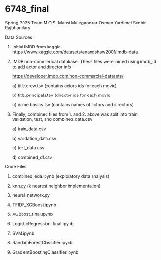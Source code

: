 # 6748_final
Spring 2025
Team M.O.S.
Mansi Malegaonkar
Osman Yardimci
Sudhir Rajbhandary

Data Sources
  1. Initial IMBD from kaggle.  
   https://www.kaggle.com/datasets/anandshaw2001/imdb-data
   
  2. IMDB non-commerical database. These files were joined using imdb_id to add actor and director info

     https://developer.imdb.com/non-commercial-datasets/
   
      a) title.crew.tsv (contains actors ids for each movie)
  
      b) title.principals.tsv (director ids for each movie
  
      c) name.basics.tsv (contains names of actors and directors)

  3. Finally, combined files from 1. and 2. above was split into train, validation, test, and combined_data.csv

      a) train_data.csv
  
      b) validation_data.csv
 
      c) test_data.csv
 
      d) combined_df.csv

Code Files

  1. combined_eda.ipynb (exploratory data analysis)

  2. knn.py (k nearest neighbor implementation)

  3. neural_network.py

  4. TFIDF_XGBoost.ipynb

  5. XGBoost_final.ipynb

  6. LogisticRegression-final.ipynb

  7. SVM.ipynb

  8. RandomForestClassifier.ipynb

  9. GradientBoostingClassifier.ipynb
